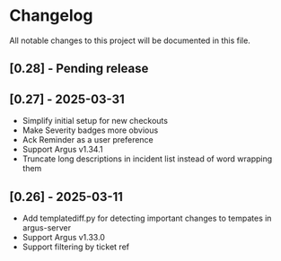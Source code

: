 # Changelog

All notable changes to this project will be documented in this file.
## [0.28] - Pending release

## [0.27] - 2025-03-31
- Simplify initial setup for new checkouts
- Make Severity badges more obvious
- Ack Reminder as a user preference
- Support Argus v1.34.1
- Truncate long descriptions in incident list instead of word wrapping them

## [0.26] - 2025-03-11
- Add templatediff.py for detecting important changes to tempates in argus-server
- Support Argus v1.33.0
- Support filtering by ticket ref
